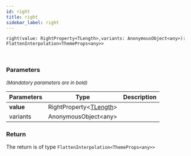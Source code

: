 ```yaml
---
id: right
title: right
sidebar_label: right
---
```


```tsx
right(value: RightProperty<TLength>,variants: AnonymousObject<any>): FlattenInterpolation<ThemeProps<any>>
```
<br/>



### Parameters

<font size="2"><i>(Mandatory parameters are in bold)</i></font>

| Parameters | Type | Description |
| --------- | ---- | ----------- |
| **value** | RightProperty<[TLength](/api2/types/TLength.md)\> |  |
| variants | AnonymousObject<any\> |  |


### Return



The return is of type <code>FlattenInterpolation<ThemeProps<any\>\></code>